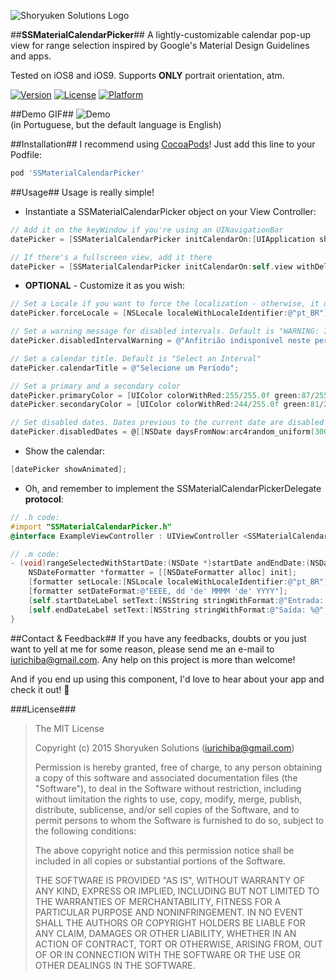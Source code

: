 ![Shoryuken Solutions Logo](http://i.imgur.com/IQDqUZE.png)



##**SSMaterialCalendarPicker**##
A lightly-customizable calendar pop-up view for range selection inspired by Google's Material Design Guidelines and apps.

Tested on iOS8 and iOS9. Supports **ONLY** portrait orientation, atm.

[![Version](https://img.shields.io/cocoapods/v/SSMaterialCalendarPicker.svg?style=flat-square)](http://cocoadocs.org/docsets/SSMaterialCalendarPicker)
[![License](https://img.shields.io/cocoapods/l/SSMaterialCalendarPicker.svg?style=flat-square)](http://cocoadocs.org/docsets/SSMaterialCalendarPicker)
[![Platform](https://img.shields.io/cocoapods/p/SSMaterialCalendarPicker.svg?style=flat-square)](http://cocoadocs.org/docsets/SSMaterialCalendarPicker)

##Demo GIF##
![Demo](http://i.imgur.com/30Eivbn.gif)  
(in Portuguese, but the default language is English)

##Installation##
I recommend using [CocoaPods](https://cocoapods.org/)! Just add this line to your Podfile:  

```ruby
pod 'SSMaterialCalendarPicker'
```

##Usage##
Usage is really simple!

* Instantiate a SSMaterialCalendarPicker object on your View Controller:

```objective-c
// Add it on the keyWindow if you're using an UINavigationBar
datePicker = [SSMaterialCalendarPicker initCalendarOn:[UIApplication sharedApplication].keyWindow withDelegate:self];

// If there's a fullscreen view, add it there
datePicker = [SSMaterialCalendarPicker initCalendarOn:self.view withDelegate:self];
```

* **OPTIONAL** - Customize it as you wish:

```objective-c
// Set a Locale if you want to force the localization - otherwise, it uses the device's default locale
datePicker.forceLocale = [NSLocale localeWithLocaleIdentifier:@"pt_BR"];

// Set a warning message for disabled intervals. Default is "WARNING: Interval unavailable!"
datePicker.disabledIntervalWarning = @"Anfitrião indisponível neste período!";

// Set a calendar title. Default is "Select an Interval"
datePicker.calendarTitle = @"Selecione um Período";

// Set a primary and a secondary color
datePicker.primaryColor = [UIColor colorWithRed:255/255.0f green:87/255.0f blue:34/255.0f alpha:1.0f];
datePicker.secondaryColor = [UIColor colorWithRed:244/255.0f green:81/255.0f blue:30/255.0f alpha:1.0f];

// Set disabled dates. Dates previous to the current date are disabled by default.
datePicker.disabledDates = @[[NSDate daysFromNow:arc4random_uniform(300)], [NSDate daysFromNow:arc4random_uniform(300)]];
```

* Show the calendar:

```objective-c
[datePicker showAnimated];
```

* Oh, and remember to implement the SSMaterialCalendarPickerDelegate **protocol**:

```objective-c
// .h code:
#import "SSMaterialCalendarPicker.h"
@interface ExampleViewController : UIViewController <SSMaterialCalendarPickerDelegate>

// .m code:
- (void)rangeSelectedWithStartDate:(NSDate *)startDate andEndDate:(NSDate *)endDate {
    NSDateFormatter *formatter = [[NSDateFormatter alloc] init];
    [formatter setLocale:[NSLocale localeWithLocaleIdentifier:@"pt_BR"]];
    [formatter setDateFormat:@"EEEE, dd 'de' MMMM 'de' YYYY"];
    [self.startDateLabel setText:[NSString stringWithFormat:@"Entrada: %@", [formatter stringFromDate:startDate]]];
    [self.endDateLabel setText:[NSString stringWithFormat:@"Saída: %@", [formatter stringFromDate:endDate]]];
}
```

##Contact & Feedback##
If you have any feedbacks, doubts or you just want to yell at me for some reason, please send me an e-mail to [iurichiba@gmail.com](mailto:iurichiba@gmail.com). Any help on this project is more than welcome!

And if you end up using this component, I'd love to hear about your app and check it out! 🐶

###License###
> The MIT License
> 
> Copyright (c) 2015 Shoryuken Solutions ([iurichiba@gmail.com](mailto:iurichiba@gmail.com))
> 
> Permission is hereby granted, free of charge, to any person obtaining a copy
of this software and associated documentation files (the "Software"), to deal
in the Software without restriction, including without limitation the rights
to use, copy, modify, merge, publish, distribute, sublicense, and/or sell
copies of the Software, and to permit persons to whom the Software is
furnished to do so, subject to the following conditions:
> 
> The above copyright notice and this permission notice shall be included in
all copies or substantial portions of the Software.
> 
> THE SOFTWARE IS PROVIDED "AS IS", WITHOUT WARRANTY OF ANY KIND, EXPRESS OR
IMPLIED, INCLUDING BUT NOT LIMITED TO THE WARRANTIES OF MERCHANTABILITY,
FITNESS FOR A PARTICULAR PURPOSE AND NONINFRINGEMENT. IN NO EVENT SHALL THE
AUTHORS OR COPYRIGHT HOLDERS BE LIABLE FOR ANY CLAIM, DAMAGES OR OTHER
LIABILITY, WHETHER IN AN ACTION OF CONTRACT, TORT OR OTHERWISE, ARISING FROM,
OUT OF OR IN CONNECTION WITH THE SOFTWARE OR THE USE OR OTHER DEALINGS IN
THE SOFTWARE.
> 
